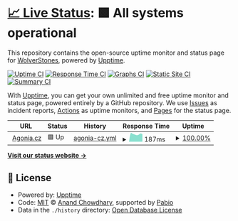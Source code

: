 # [📈 Live Status](https://WolverStones.github.io/uptime-monitor): <!--live status--> **🟩 All systems operational**

This repository contains the open-source uptime monitor and status page for [WolverStones](https://agonia.cz), powered by [Upptime](https://github.com/upptime/upptime).

[![Uptime CI](https://github.com/WolverStones/uptime-monitor/workflows/Uptime%20CI/badge.svg)](https://github.com/WolverStones/uptime-monitor/actions?query=workflow%3A%22Uptime+CI%22)
[![Response Time CI](https://github.com/WolverStones/uptime-monitor/workflows/Response%20Time%20CI/badge.svg)](https://github.com/WolverStones/uptime-monitor/actions?query=workflow%3A%22Response+Time+CI%22)
[![Graphs CI](https://github.com/WolverStones/uptime-monitor/workflows/Graphs%20CI/badge.svg)](https://github.com/WolverStones/uptime-monitor/actions?query=workflow%3A%22Graphs+CI%22)
[![Static Site CI](https://github.com/WolverStones/uptime-monitor/workflows/Static%20Site%20CI/badge.svg)](https://github.com/WolverStones/uptime-monitor/actions?query=workflow%3A%22Static+Site+CI%22)
[![Summary CI](https://github.com/WolverStones/uptime-monitor/workflows/Summary%20CI/badge.svg)](https://github.com/WolverStones/uptime-monitor/actions?query=workflow%3A%22Summary+CI%22)

With [Upptime](https://upptime.js.org), you can get your own unlimited and free uptime monitor and status page, powered entirely by a GitHub repository. We use [Issues](https://github.com/WolverStones/uptime-monitor/issues) as incident reports, [Actions](https://github.com/WolverStones/uptime-monitor/actions) as uptime monitors, and [Pages](https://WolverStones.github.io/uptime-monitor) for the status page.

<!--start: status pages-->
<!-- This summary is generated by Upptime (https://github.com/upptime/upptime) -->
<!-- Do not edit this manually, your changes will be overwritten -->
<!-- prettier-ignore -->
| URL | Status | History | Response Time | Uptime |
| --- | ------ | ------- | ------------- | ------ |
| <img alt="" src="https://icons.duckduckgo.com/ip3/agonia.cz.ico" height="13"> [Agonia.cz](https://agonia.cz) | 🟩 Up | [agonia-cz.yml](https://github.com/WolverStones/uptime-monitor/commits/HEAD/history/agonia-cz.yml) | <details><summary><img alt="Response time graph" src="./graphs/agonia-cz/response-time-week.png" height="20"> 187ms</summary><br><a href="https://WolverStones.github.io/uptime-monitor/history/agonia-cz"><img alt="Response time 207" src="https://img.shields.io/endpoint?url=https%3A%2F%2Fraw.githubusercontent.com%2FWolverStones%2Fuptime-monitor%2FHEAD%2Fapi%2Fagonia-cz%2Fresponse-time.json"></a><br><a href="https://WolverStones.github.io/uptime-monitor/history/agonia-cz"><img alt="24-hour response time 83" src="https://img.shields.io/endpoint?url=https%3A%2F%2Fraw.githubusercontent.com%2FWolverStones%2Fuptime-monitor%2FHEAD%2Fapi%2Fagonia-cz%2Fresponse-time-day.json"></a><br><a href="https://WolverStones.github.io/uptime-monitor/history/agonia-cz"><img alt="7-day response time 187" src="https://img.shields.io/endpoint?url=https%3A%2F%2Fraw.githubusercontent.com%2FWolverStones%2Fuptime-monitor%2FHEAD%2Fapi%2Fagonia-cz%2Fresponse-time-week.json"></a><br><a href="https://WolverStones.github.io/uptime-monitor/history/agonia-cz"><img alt="30-day response time 199" src="https://img.shields.io/endpoint?url=https%3A%2F%2Fraw.githubusercontent.com%2FWolverStones%2Fuptime-monitor%2FHEAD%2Fapi%2Fagonia-cz%2Fresponse-time-month.json"></a><br><a href="https://WolverStones.github.io/uptime-monitor/history/agonia-cz"><img alt="1-year response time 207" src="https://img.shields.io/endpoint?url=https%3A%2F%2Fraw.githubusercontent.com%2FWolverStones%2Fuptime-monitor%2FHEAD%2Fapi%2Fagonia-cz%2Fresponse-time-year.json"></a></details> | <details><summary><a href="https://WolverStones.github.io/uptime-monitor/history/agonia-cz">100.00%</a></summary><a href="https://WolverStones.github.io/uptime-monitor/history/agonia-cz"><img alt="All-time uptime 100.00%" src="https://img.shields.io/endpoint?url=https%3A%2F%2Fraw.githubusercontent.com%2FWolverStones%2Fuptime-monitor%2FHEAD%2Fapi%2Fagonia-cz%2Fuptime.json"></a><br><a href="https://WolverStones.github.io/uptime-monitor/history/agonia-cz"><img alt="24-hour uptime 100.00%" src="https://img.shields.io/endpoint?url=https%3A%2F%2Fraw.githubusercontent.com%2FWolverStones%2Fuptime-monitor%2FHEAD%2Fapi%2Fagonia-cz%2Fuptime-day.json"></a><br><a href="https://WolverStones.github.io/uptime-monitor/history/agonia-cz"><img alt="7-day uptime 100.00%" src="https://img.shields.io/endpoint?url=https%3A%2F%2Fraw.githubusercontent.com%2FWolverStones%2Fuptime-monitor%2FHEAD%2Fapi%2Fagonia-cz%2Fuptime-week.json"></a><br><a href="https://WolverStones.github.io/uptime-monitor/history/agonia-cz"><img alt="30-day uptime 100.00%" src="https://img.shields.io/endpoint?url=https%3A%2F%2Fraw.githubusercontent.com%2FWolverStones%2Fuptime-monitor%2FHEAD%2Fapi%2Fagonia-cz%2Fuptime-month.json"></a><br><a href="https://WolverStones.github.io/uptime-monitor/history/agonia-cz"><img alt="1-year uptime 100.00%" src="https://img.shields.io/endpoint?url=https%3A%2F%2Fraw.githubusercontent.com%2FWolverStones%2Fuptime-monitor%2FHEAD%2Fapi%2Fagonia-cz%2Fuptime-year.json"></a></details>

<!--end: status pages-->

[**Visit our status website →**](https://WolverStones.github.io/uptime-monitor)

## 📄 License

- Powered by: [Upptime](https://github.com/upptime/upptime)
- Code: [MIT](./LICENSE) © [Anand Chowdhary](https://anandchowdhary.com), supported by [Pabio](https://pabio.com)
- Data in the `./history` directory: [Open Database License](https://opendatacommons.org/licenses/odbl/1-0/)
